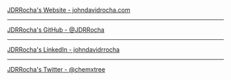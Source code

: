 [JDRRocha's Website - johndavidrocha.com](https://www.johndavidrocha.com/)<hr>
[JDRRocha's GitHub - @JDRRocha](https://github.com/JDRRocha)<hr>
[JDRRocha's LinkedIn - johndavidrrocha](https://www.linkedin.com/in/johndavidrrocha)<hr>
[JDRRocha's Twitter - @chemxtree](https://www.twitter.com/chemxtree)

